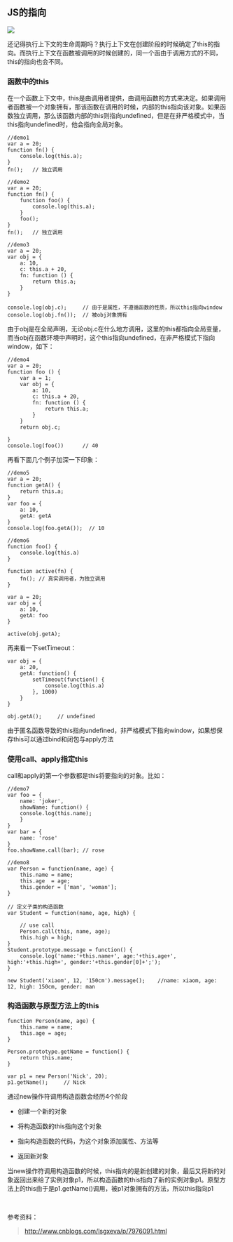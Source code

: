 ## JS的指向

![](http://ww1.sinaimg.cn/large/006FubJZgy1fpagxfegnwj30rs0823z6.jpg)

还记得执行上下文的生命周期吗？执行上下文在创建阶段的时候确定了this的指向。而执行上下文在函数被调用的时候创建的，同一个函由于调用方式的不同，this的指向也会不同。

### 函数中的this

在一个函数上下文中，this是由调用者提供，由调用函数的方式来决定。如果调用者函数被一个对象拥有，那该函数在调用的时候，内部的this指向该对象。如果函数独立调用，那么该函数内部的this则指向undefined，但是在非严格模式中，当this指向undefined时，他会指向全局对象。

    //demo1
    var a = 20;
    function fn() {
        console.log(this.a);
    }
    fn();   // 独立调用
    
    //demo2
    var a = 20;
    function fn() {
        function foo() {
            console.log(this.a);
        }
        foo();
    }
    fn();   // 独立调用
    
    //demo3
    var a = 20;
    var obj = {
        a: 10,
        c: this.a + 20,
        fn: function () {
            return this.a;
        }
    }

    console.log(obj.c);     // 由于是属性，不遵循函数的性质，所以this指向window
    console.log(obj.fn());  // 被obj对象拥有

由于obj是在全局声明，无论obj.c在什么地方调用，这里的this都指向全局变量，而当obj在函数环境中声明时，这个this指向undefined，在非严格模式下指向window，如下：

    //demo4
    var a = 20;
    function foo () {
        var a = 1;
        var obj = {
            a: 10, 
            c: this.a + 20,
            fn: function () {
                return this.a;
            }
        }
        return obj.c;

    }
    console.log(foo())      // 40

再看下面几个例子加深一下印象：

    //demo5
    var a = 20;
    function getA() {
        return this.a;
    }
    var foo = {
        a: 10,
        getA: getA
    }
    console.log(foo.getA());  // 10

    //demo6
    function foo() {
        console.log(this.a)
    }

    function active(fn) {
        fn(); // 真实调用者，为独立调用
    }

    var a = 20;
    var obj = {
        a: 10,
        getA: foo
    }

    active(obj.getA);

再来看一下setTimeout：

    var obj = {
        a: 20,
        getA: function() {
            setTimeout(function() {
                console.log(this.a)
            }, 1000)
        }
    }

    obj.getA();     // undefined

由于匿名函数导致的this指向undefined，非严格模式下指向window，如果想保存this可以通过bind和闭包与apply方法
    
### 使用call、apply指定this

call和apply的第一个参数都是this将要指向的对象。比如：

    //demo7
    var foo = {
        name: 'joker',
        showName: function() {
        console.log(this.name);
        }
    }
    var bar = {
        name: 'rose'
    }
    foo.showName.call(bar); // rose
    
    //demo8
    var Person = function(name, age) {
        this.name = name;
        this.age  = age;
        this.gender = ['man', 'woman'];
    }

    // 定义子类的构造函数
    var Student = function(name, age, high) {

        // use call
        Person.call(this, name, age);
        this.high = high;
    }
    Student.prototype.message = function() {
        console.log('name:'+this.name+', age:'+this.age+', high:'+this.high+', gender:'+this.gender[0]+';');
    }

    new Student('xiaom', 12, '150cm').message();    //name: xiaom, age: 12, high: 150cm, gender: man

 
 ### 构造函数与原型方法上的this

    function Person(name, age) {
        this.name = name;
        this.age = age;   
    }

    Person.prototype.getName = function() {
        return this.name;
    }

    var p1 = new Person('Nick', 20);
    p1.getName();     // Nick

通过new操作符调用构造函数会经历4个阶段

* 创建一个新的对象

* 将构造函数的this指向这个对象

* 指向构造函数的代码，为这个对象添加属性、方法等

* 返回新对象

当new操作符调用构造函数的时候，this指向的是新创建的对象，最后又将新的对象返回出来给了实例对象p1，所以构造函数的this指向了新的实例对象p1。原型方法上的this由于是p1.getName()调用，被p1对象拥有的方法，所以this指向p1

<br>

参考资料：

> http://www.cnblogs.com/lsgxeva/p/7976091.html